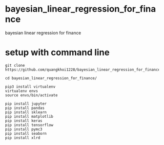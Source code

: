 # bayesian_linear_regression_for_finance
bayesian linear regression for finance


# setup with command line

```
git clone https://github.com/quangkhoi1228/bayesian_linear_regression_for_finance.git

cd bayesian_linear_regression_for_finance/

pip3 install virtualenv
virtualenv envs
source envs/bin/activate

pip install jupyter
pip install pandas
pip install sklearn
pip install matplotlib
pip install keras
pip install tensorflow
pip install pymc3
pip install seaborn
pip install xlrd
```